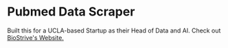 # Pubmed Data Scraper

Built this for a UCLA-based Startup as their Head of Data and AI. Check out [BioStrive's Website.](https://biostrive.org)

